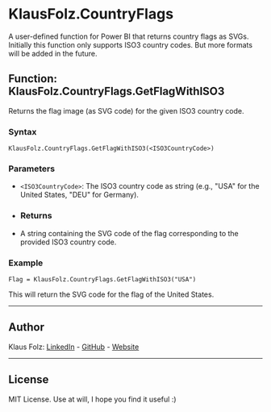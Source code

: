 # KlausFolz.CountryFlags
A user-defined function for Power BI that returns country flags as SVGs.
Initially this function only supports ISO3 country codes. But more formats will be added in the future.


## Function: KlausFolz.CountryFlags.GetFlagWithISO3
Returns the flag image (as SVG code) for the given ISO3 country code.
### Syntax
```
KlausFolz.CountryFlags.GetFlagWithISO3(<ISO3CountryCode>)
```
### Parameters
- `<ISO3CountryCode>`: The ISO3 country code as string (e.g., "USA" for the United States, "DEU" for Germany).
- ### Returns
- A string containing the SVG code of the flag corresponding to the provided ISO3 country code.
### Example
```
Flag = KlausFolz.CountryFlags.GetFlagWithISO3("USA")
``` 
This will return the SVG code for the flag of the United States.

---

## Author

Klaus Folz:
[LinkedIn](https://www.linkedin.com/in/klausjfolz/) -
[GitHub](https://github.com/jurgenfolz) -
[Website](https://data-mechanics.com/)

---

## License

MIT License. Use at will, I hope you find it useful :)
